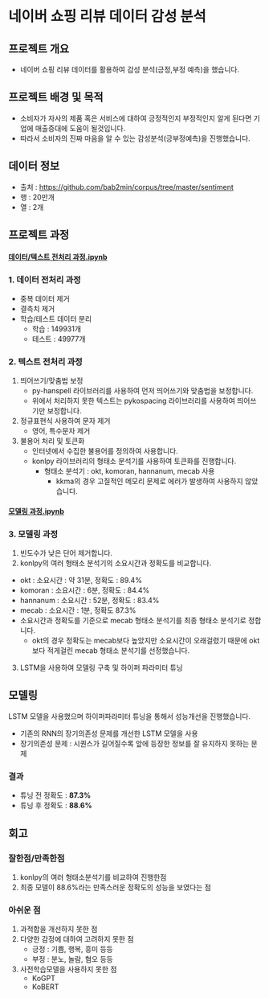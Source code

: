 # 네이버 쇼핑 리뷰 데이터 감성 분석

## 프로젝트 개요
- 네이버 쇼핑 리뷰 데이터를 활용하여 감성 분석(긍정,부정 예측)을 했습니다.

## 프로젝트 배경 및 목적
- 소비자가 자사의 제품 혹은 서비스에 대하여 긍정적인지 부정적인지 알게 된다면 기업에 매출증대에 도움이 될것입니다.
- 따라서 소비자의 진짜 마음을 알 수 있는 감성분석(긍부정예측)을 진행했습니다.

## 데이터 정보
- 출처 : https://github.com/bab2min/corpus/tree/master/sentiment
- 행 : 20만개
- 열 : 2개

## 프로젝트 과정
#### [데이터/텍스트 전처리 과정.ipynb](sentiment_text_preprocessing.ipynb)
### 1. 데이터 전처리 과정
- 중복 데이터 제거
- 결측치 제거
- 학습/테스트 데이터 분리
  - 학습 : 149931개
  -  테스트 : 49977개
### 2. 텍스트 전처리 과정
1. 띄어쓰기/맞춤법 보정
   - py-hanspell 라이브러리를 사용하여 먼저 띄어쓰기와 맞춤법을 보정합니다.
   - 위에서 처리하지 못한 텍스트는 pykospacing 라이브러리를 사용하여 띄어쓰기만 보정합니다.
2. 정규표현식 사용하여 문자 제거
    - 영어, 특수문자 제거
3. 불용어 처리 및 토큰화
    - 인터넷에서 수집한 불용어를 정의하여 사용합니다.
    - konlpy 라이브러리의 형태소 분석기를 사용하여 토큰화를 진행합니다.
      - 형태소 분석기 : okt, komoran, hannanum, mecab 사용
        - kkma의 경우 고질적인 메모리 문제로 에러가 발생하여 사용하지 않았습니다.

#### [모델링 과정.ipynb](sentiment_modeling.ipynb)
### 3. 모델링 과정
1. 빈도수가 낮은 단어 제거합니다.
2. konlpy의 여러 형태소 분석기의 소요시간과 정확도를 비교합니다.
- okt : 소요시간 : 약 31분, 정확도 : 89.4%
- komoran : 소요시간 : 6분, 정확도 : 84.4%
- hannanum : 소요시간 : 52분, 정확도 : 83.4%
- mecab : 소요시간 : 1분, 정확도 87.3%
- 소요시간과 정확도를 기준으로 mecab 형태소 분석기를 최종 형태소 분석기로 정합니다.
  - okt의 경우 정확도는 mecab보다 높았지만 소요시간이 오래걸렸기 때문에 okt보다 적게걸린 mecab 형태소 분석기를 선정했습니다.
3. LSTM을 사용하여 모델링 구축 및 하이퍼 파라미터 튜닝

## 모델링
LSTM 모델을 사용했으며 하이퍼파라미터 튜닝을 통해서 성능개선을 진행했습니다.

- 기존의 RNN의 장기의존성 문제를 개선한 LSTM 모델을 사용
- 장기의존성 문제 : 시퀀스가 길어질수록 앞에 등장한 정보를 잘 유지하지 못하는 문제

### 결과
- 튜닝 전 정확도 : **87.3%**
- 튜닝 후 정확도 : **88.6%**
## 회고
### 잘한점/만족한점
1. konlpy의 여러 형태소분석기를 비교하여 진행한점
2. 최종 모델이 88.6%라는 만족스러운 정확도의 성능을 보였다는 점

### 아쉬운 점
1. 과적합을 개선하지 못한 점
2. 다양한 감정에 대하여 고려하지 못한 점
   - 긍정 : 기쁨, 행복, 흥미 등등
   - 부정 : 분노, 놀람, 혐오 등등
3. 사전학습모델을 사용하지 못한 점
    - KoGPT
    - KoBERT
